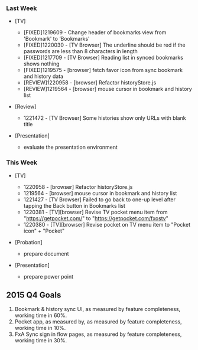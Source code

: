 
### Last Week ###

* [TV]
    - [FIXED]1219609 - Change header of bookmarks view from 'Bookmark' to ‘Bookmarks'
    - [FIXED]1220030 - [TV Browser] The underline should be red if the passwords are less than 8 characters in length
    - [FIXED]1217709 - [TV Browser] Reading list in synced bookmarks shows nothing
    - [FIXED]1219575 - [browser] fetch favor icon from sync bookmark and history data
    - [REVIEW]1220958 - [browser] Refactor historyStore.js
    - [REVIEW]1219564 - [browser] mouse cursor in bookmark and history list

* [Review]
    - 1221472 - [TV Browser] Some histories show only URLs with blank title

* [Presentation]
    - evaluate the presentation environment

### This Week ###

* [TV]
    - 1220958 - [browser] Refactor historyStore.js
    - 1219564 - [browser] mouse cursor in bookmark and history list
    - 1221427 - [TV Browser] Failed to go back to one-up level after tapping the Back button in Bookmarks list
    - 1220381 - [TV][browser] Revise TV pocket menu item from "https://getpocket.com/" to "https://getpocket.com/fxostv"
    - 1220380 - [TV][browser] Revise pocket on TV menu item to "Pocket icon" + "Pocket"

* [Probation]
    - prepare document

* [Presentation]
    - prepare power point

## 2015 Q4 Goals

1. Bookmark & history sync UI, as measured by feature completeness, working time in 60%.
2. Pocket app, as measured by, as measured by feature completeness, working time in 10%.
3. FxA Sync sign in flow pages, as measured by feature completeness, working time in 30%.
